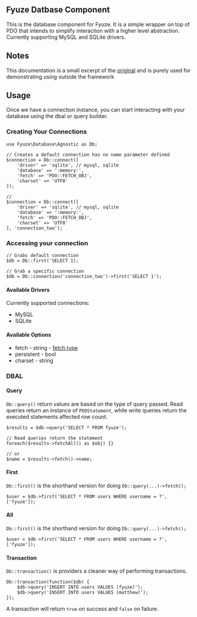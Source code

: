 ## Fyuze Datbase Component

This is the database component for Fyuze. It is a simple wrapper on top of PDO that intends to simplify
interaction with a higher level abstraction. Currently supporting MySQL and SQLite drivers.

## Notes

This documentation is a small excerpt of the [original]() and is purely used for demonstrating using 
outside the framework

## Usage

Once we have a connection instance, you can start interacting with your database using the dbal or query builder.

### Creating Your Connections

    use Fyuze\Database\Agnostic as Db;
    
    // Creates a default connection has no name parameter defined
    $connection = Db::connect([
        'driver' => 'sqlite', // mysql, sqlite
        'database' => ':memory:',
        'fetch' => 'PDO::FETCH_OBJ',
        'charset' => 'UTF8'
    ]);
    
    // 
    $connection = Db::connect([
        'driver' => 'sqlite', // mysql, sqlite
        'database' => ':memory:',
        'fetch' => 'PDO::FETCH_OBJ',
        'charset' => 'UTF8'
    ], 'connection_two');
    
### Accessing your connection

    // Grabs default connection
    $db = Db::first('SELECT 1);
    
    // Grab a specific connection
    $db = Db::connection('connection_two')->first('SELECT 1');
    
#### Available Drivers

Currently supported connections:

- MySQL
- SQLite

#### Available Options

- fetch - string - [fetch type](http://php.net/manual/en/pdostatement.fetch.php)
- persistent - bool
- charset - string

### DBAL



#### Query

`Db::query()` return values are based on the type of query passed. Read queries return an instance of `PDOStatement`, while
write queries return the executed statements affected row count.

    $results = $db->query('SELECT * FROM fyuze');
    
    // Read queries return the statement
    foreach($results->fetchAll() as $obj) {}
    
    // or
    $name = $results->fetch()->name;
    
#### First

`Db::first()` is the shorthand version for doing `Db::query(...)->fetch();`

    $user = $db->first('SELECT * FROM users WHERE username = ?', ['fyuze']);

#### All

`Db::first()` is the shorthand version for doing `Db::query(...)->fetch();`

    $user = $db->first('SELECT * FROM users WHERE username = ?', ['fyuze']);
    
#### Transaction

`Db::transaction()` is providers a cleaner way of performing transactions.

    Db::transaction(function($db) {
        $db->query('INSERT INTO users VALUES (fyuze)');
        $db->query('INSERT INTO users VALUES (matthew)');
    });

A transaction will return `true` on success and `false` on failure.
